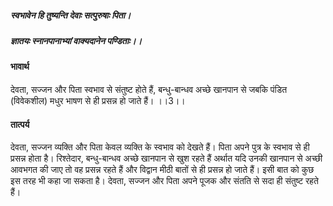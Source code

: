 ##### स्वभावेन हि तुष्यन्ति देवाः सत्पुरुषाः पिता।
##### ज्ञातयः स्नानपानाभ्यां वाक्यदानेन पण्डिताः।। 

#### भावार्थ

देवता, सज्जन और पिता स्वभाव से संतुष्ट होते हैं, बन्धु-बान्धव अच्छे खानपान से जबकि पंडित (विवेकशील) मधुर भाषण से ही प्रसन्न हो जाते हैं। ।।3।।

#### तात्पर्य

देवता, सज्जन व्यक्ति और पिता केवल व्यक्ति के स्वभाव को देखते हैं। पिता अपने पुत्र के स्वभाव से ही प्रसन्न होता है। रिश्तेदार, बन्धु-बान्धव अच्छे खानपान से खुश रहते हैं अर्थात यदि उनकी खानपान से अच्छी आवभगत की जाए तो वह प्रसन्न रहते हैं और विद्वान मीठी बातों से ही प्रसन्न हो जाते हैं। इसी बात को कुछ इस तरह भी कहा जा सकता है। देवता, सज्जन और पिता अपने पूजक और संतति से सदा ही संतुष्ट रहते हैं।